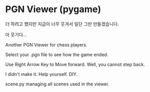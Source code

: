 # PGN Viewer (pygame)

더 하려고 했지만 지금이 너무 웃겨서 일단 그만 만들겠습니다.

아 웃기다...

Another PGN Viewer for chess players.

Select your .pgn file to see how the game ended.

Use Right Arrow Key to Move forward. Well, you cannot step back.

I didn't make it. Help yourself. DIY.

scene.py managing all scenes used in the viewer.
